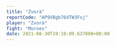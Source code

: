 ```yaml
---
title: "Zvorà"
reportCode: "AP9VBgb76dTW3Fxj"
player: "Zvorà"
fight: "Moroes"
date: 2021-08-30T19:10:09.637000+00:00
---
```

